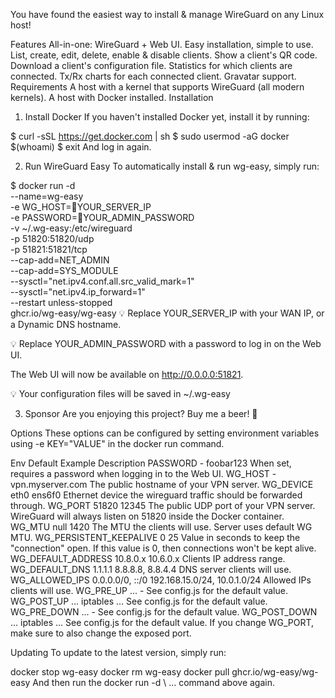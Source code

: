 You have found the easiest way to install & manage WireGuard on any Linux host!



Features
All-in-one: WireGuard + Web UI.
Easy installation, simple to use.
List, create, edit, delete, enable & disable clients.
Show a client's QR code.
Download a client's configuration file.
Statistics for which clients are connected.
Tx/Rx charts for each connected client.
Gravatar support.
Requirements
A host with a kernel that supports WireGuard (all modern kernels).
A host with Docker installed.
Installation
1. Install Docker
If you haven't installed Docker yet, install it by running:

$ curl -sSL https://get.docker.com | sh
$ sudo usermod -aG docker $(whoami)
$ exit
And log in again.

2. Run WireGuard Easy
To automatically install & run wg-easy, simply run:

$ docker run -d \
  --name=wg-easy \
  -e WG_HOST=🚨YOUR_SERVER_IP \
  -e PASSWORD=🚨YOUR_ADMIN_PASSWORD \
  -v ~/.wg-easy:/etc/wireguard \
  -p 51820:51820/udp \
  -p 51821:51821/tcp \
  --cap-add=NET_ADMIN \
  --cap-add=SYS_MODULE \
  --sysctl="net.ipv4.conf.all.src_valid_mark=1" \
  --sysctl="net.ipv4.ip_forward=1" \
  --restart unless-stopped \
  ghcr.io/wg-easy/wg-easy
💡 Replace YOUR_SERVER_IP with your WAN IP, or a Dynamic DNS hostname.

💡 Replace YOUR_ADMIN_PASSWORD with a password to log in on the Web UI.

The Web UI will now be available on http://0.0.0.0:51821.

💡 Your configuration files will be saved in ~/.wg-easy

3. Sponsor
Are you enjoying this project? Buy me a beer! 🍻

Options
These options can be configured by setting environment variables using -e KEY="VALUE" in the docker run command.

Env	Default	Example	Description
PASSWORD	-	foobar123	When set, requires a password when logging in to the Web UI.
WG_HOST	-	vpn.myserver.com	The public hostname of your VPN server.
WG_DEVICE	eth0	ens6f0	Ethernet device the wireguard traffic should be forwarded through.
WG_PORT	51820	12345	The public UDP port of your VPN server. WireGuard will always listen on 51820 inside the Docker container.
WG_MTU	null	1420	The MTU the clients will use. Server uses default WG MTU.
WG_PERSISTENT_KEEPALIVE	0	25	Value in seconds to keep the "connection" open. If this value is 0, then connections won't be kept alive.
WG_DEFAULT_ADDRESS	10.8.0.x	10.6.0.x	Clients IP address range.
WG_DEFAULT_DNS	1.1.1.1	8.8.8.8, 8.8.4.4	DNS server clients will use.
WG_ALLOWED_IPS	0.0.0.0/0, ::/0	192.168.15.0/24, 10.0.1.0/24	Allowed IPs clients will use.
WG_PRE_UP	...	-	See config.js for the default value.
WG_POST_UP	...	iptables ...	See config.js for the default value.
WG_PRE_DOWN	...	-	See config.js for the default value.
WG_POST_DOWN	...	iptables ...	See config.js for the default value.
If you change WG_PORT, make sure to also change the exposed port.

Updating
To update to the latest version, simply run:

docker stop wg-easy
docker rm wg-easy
docker pull ghcr.io/wg-easy/wg-easy
And then run the docker run -d \ ... command above again.
